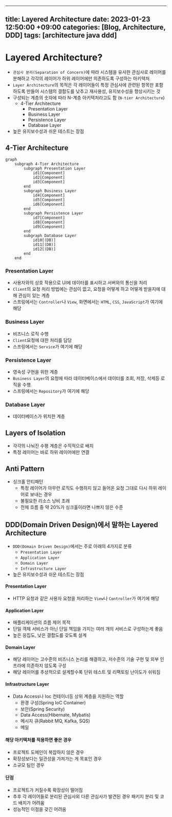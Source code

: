 
---
title: Layered Architecture
date: 2023-01-23 12:50:00 +09:00
categories: [Blog, Architecture, DDD]
tags: [architecture java ddd]
---


# Layered Architecture?

- `관심사 분리(Separation of Concern)`에 따라 시스템을 유사한 관심사로 레이어를 분해하고 각각의 레이어가 하위 레이어에만 의존하도록 구성하는 아키텍처
- `Layer Architecture`의 목적은 각 레이어들이 특정 관심사에 관련된 항목만 포함하도록 만들어 시스템의 결합도를 낮추고 재사용성, 유지보수성을 향상시키는 것
- 구성되는 계층의 숫자에 따라 N-계층 아키텍처라고도 함 (`N-tier Architecture`)
	- 4-Tier Architecture
		- Presentation Layer
		- Business Layer
		- Persistence Layer
		- Database Layer
- 높은 유지보수성과 쉬운 테스트는 장점


## 4-Tier Architecture
 
```mermaid
graph
	subgraph 4-Tier Architecture
		subgraph Presentation Layer
			id1[Component]
			id2[Component]
			id3[Component]
		end
		subgraph Business Layer
			id4[Component]
			id5[Component]
			id6[Component]
		end
		subgraph Persistence Layer
			id7[Component]
			id8[Component]
			id9[Component]
		end
		subgraph Database Layer
			id10[(DB)]
			id11[(DB)]
			id12[(DB)]
		end
	end
```

### Presentation Layer
- 사용자와의 상호 작용으로 UI에 데이터를 표시하고 서버와의 통신을 처리
- `Client`의 요청 처리 방법에는 관심이 없고, 요청을 어떻게 하고 어떻게 받을지에 대해 관심이 있는 계층
- 스프링에서는 `Controller`나 `View`, 화면에서는 `HTML`, `CSS`, `JavaScript`가 여기에 해당

### Business Layer
- 비즈니스 로직 수행
- `Client`요청에 대한 처리를 담당
- 스프링에서는 `Service`가 여기에 해당

### Persistence Layer
- 영속성 구현을 위한 계층
- `Business Layer`의 요청에 따라 데이터베이스에서 데이터를 조회, 저장, 삭제등 로직을 수행
- 스프링에서는 `Repository`가 여기에 해당

### Database Layer
- 데이터베이스가 위치한 계층


## Layers of Isolation
- 각각의 나눠진 수평 계층은 수직적으로 배치
- 특정 레이어는 바로 하위 레이어에만 연결


## Anti Pattern
- 싱크홀 안티패턴
	- 특정 레이어가 아무런 로직도 수행하지 않고 들어온 요청 그대로 다시 하위 레이어로 보내는 경우
	- 불필요한 리소스 낭비 초래
	- 전체 흐름 중 약 20%가 싱크홀이라면 나쁘지 않은 수준



## DDD(Domain Driven Design)에서 말하는 Layered Architecture

- `DDD(Domain Driven Design)`에서는 주로 아래의 4가지로 분류
	- `Presentation Layer`
	- `Application Layer`
	- `Domain Layer`
	- `Infrastructure Layer`
- 높은 유지보수성과 쉬운 테스트는 장점

#### Presentation Layer
- HTTP 요청과 같은 사용자 요청을 처리하는 `View`나 `Controller`가 여기에 해당

#### Application Layer
- 애플리케이션의 흐름 제어 목적
- 단일 객체 서비스가 아닌 단일 책임을 가지는 여러 개의 서비스로 구성하는게 좋음
- 높은 응집도, 낮은 결합도를 갖도록 설계

#### Domain Layer
- 해당 레이어는 고수준의 비즈니스 논리를 해결하고, 저수준의 기술 구현 및 외부 인프라에 의존하지 않도록 구성
- 해당 레이어를 추상적으로 설계할수록 단위 테스트 및 리팩토링 난이도가 쉬워짐

#### Infrastructure Layer
- Data Access나 Ioc 컨테이너등 상위 계층을 지원하는 역할
	- 환경 구성(Spring IoC Container)
	- 보안(Spring Security)
	- Data Access(Hibernate, Mybatis)
	- 메시지 큐(Rabbit MQ, Kafka, SQS)
	- 메일


#### 해당 아키텍처를 적용하면 좋은 경우
- 프로젝트 도메인이 복잡하지 않은 경우
- 확장성보다는 일관성을 가져가는 게 목표인 경우
- 소규모 팀인 경우

#### 단점
- 프로젝트가 커질수록 확장성이 떨어짐
- 추후 각 레이어들로 분리된 관심사외 다른 관심사가 발견된 경우 패키지 분리 및 코드 배치가 어려움
- 성능적인 이점을 갖긴 어려움
